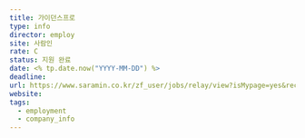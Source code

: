 ```yaml
---
title: 가이던스프로
type: info
director: employ
site: 사람인
rate: C
status: 지원 완료
date: <% tp.date.now("YYYY-MM-DD") %>
deadline:
url: https://www.saramin.co.kr/zf_user/jobs/relay/view?isMypage=yes&rec_idx=51922930&recommend_ids=eJxVj8ENA0EIA6vJHxtY8DuFpP8usroot9xzJNsMCbms4tPAq96JVnb4Rl6oRFZutB8uwXAwA1UnXOHBe0plwKPbitklxiG2qo%2BGY9nAbnFKljv%2FXQNXxNAIl%2FsJU6QNjf3wQHb0Wc5ESeMjxxXGF1bjQCI%3D&view_type=quick_complete&gz=1&t_ref_scnid=869&t_ref_content=SRI_050_APPLY-Q_AVA_RCT&t_ref=complete_layer&referNonce=5bafcbac76a1f8c33441&relayNonce=67b6253ad02e17e06dac&immediately_apply_layer_open=n#seq=0
website:
tags:
  - employment
  - company_info
---
```








